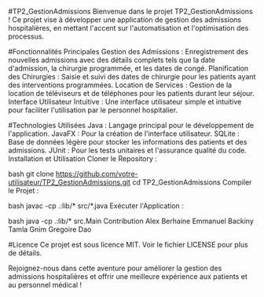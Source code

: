 #TP2_GestionAdmissions
Bienvenue dans le projet TP2_GestionAdmissions ! Ce projet vise à développer une application de gestion des admissions hospitalières, en mettant l'accent sur l'automatisation et l'optimisation des processus.

#Fonctionnalités Principales
Gestion des Admissions : Enregistrement des nouvelles admissions avec des détails complets tels que la date d'admission, la chirurgie programmée, et les dates de congé.
Planification des Chirurgies : Saisie et suivi des dates de chirurgie pour les patients ayant des interventions programmées.
Location de Services : Gestion de la location de téléviseurs et de téléphones pour les patients durant leur séjour.
Interface Utilisateur Intuitive : Une interface utilisateur simple et intuitive pour faciliter l'utilisation par le personnel hospitalier.

#Technologies Utilisées
Java : Langage principal pour le développement de l'application.
JavaFX : Pour la création de l'interface utilisateur.
SQLite : Base de données légère pour stocker les informations des patients et des admissions.
JUnit : Pour les tests unitaires et l'assurance qualité du code.
Installation et Utilisation
Cloner le Repository :

bash
git clone https://github.com/votre-utilisateur/TP2_GestionAdmissions.git
cd TP2_GestionAdmissions
Compiler le Projet :

bash
javac -cp .:lib/* src/*.java
Exécuter l'Application :

bash
java -cp .:lib/* src.Main
Contribution
Alex Berhaine
Emmanuel Backiny Tamla
Gnim Gregoire Dao

#Licence
Ce projet est sous licence MIT. Voir le fichier LICENSE pour plus de détails.

Rejoignez-nous dans cette aventure pour améliorer la gestion des admissions hospitalières et offrir une meilleure expérience aux patients et au personnel médical !
